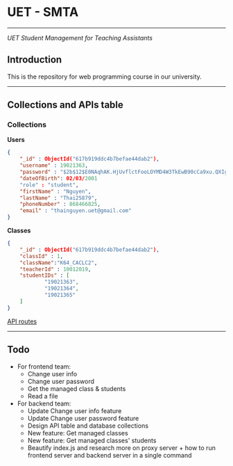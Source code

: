# UET - SMTA

---

*UET Student Management for Teaching Assistants*

## Introduction

This is the repository for web programming course in our university.

---

## Collections and APIs table

### Collections

**Users** 

```json
{ 
	"_id" : ObjectId("617b919ddc4b7befae44dab2"),
	"username" : 19021363,
	"password" : "$2b$12$E0NAqhAK.HjUvflctFooLOYMD4W3TkEwB90cCa9xu.QXIg/u379bS",
	"dateOfBirth": 02/03/2001
	"role" : "student",
	"firstName" : "Nguyen",
	"lastName" : "Thai25879",
	"phoneNumber" : 868466825,
	"email" : "thainguyen.uet@gmail.com"
}
```

**Classes**

```json
{ 
	"_id" : ObjectId("617b919ddc4b7befae44dab2"),
	"classId" : 1,
	"className":"K64_CACLC2",
	"teacherId" : 10012019,
	"studentIDs" : [
			"19021363",
			"19021364",
			"19021365"
	]
}
```

[API routes](https://www.notion.so/728669a7dac44361ad1bfb3b90196a9a)

---

## Todo

- For frontend team:
    + Change user info 
    + Change user password
    + Get the managed class & students
    + Read a file
- For backend team:
    + Update Change user info feature
    + Update Change user password feature
    + Design API table and database collections
    + New feature: Get managed classes
    + New feature: Get managed classes' students
    + Beautify index.js and research more on proxy server + how to run frontend server and backend server in a single command
